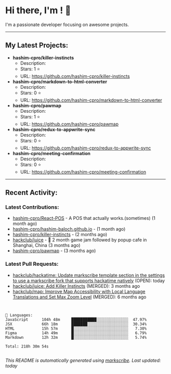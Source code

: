 # Hi there, I'm <no value>! 👋

I'm a passionate developer focusing on awesome projects.

---

## My Latest Projects:
- **hashim-cpro/killer-instincts**
  * Description: 
  * Stars: 1 ⭐
  * URL: https://github.com/hashim-cpro/killer-instincts
- **hashim-cpro/markdown-to-html-converter**
  * Description: 
  * Stars: 0 ⭐
  * URL: https://github.com/hashim-cpro/markdown-to-html-converter
- **hashim-cpro/pawmap**
  * Description: 
  * Stars: 1 ⭐
  * URL: https://github.com/hashim-cpro/pawmap
- **hashim-cpro/redux-to-appwrite-sync**
  * Description: 
  * Stars: 0 ⭐
  * URL: https://github.com/hashim-cpro/redux-to-appwrite-sync
- **hashim-cpro/meeting-confirmation**
  * Description: 
  * Stars: 0 ⭐
  * URL: https://github.com/hashim-cpro/meeting-confirmation

---

## Recent Activity:

### Latest Contributions:
- [hashim-cpro/React-POS](https://github.com/hashim-cpro/React-POS) - A POS that actually works.(sometimes) (1 month ago)
- [hashim-cpro/hashim-baloch.github.io](https://github.com/hashim-cpro/hashim-baloch.github.io) -  (1 month ago)
- [hashim-cpro/killer-instincts](https://github.com/hashim-cpro/killer-instincts) -  (2 months ago)
- [hackclub/juice](https://github.com/hackclub/juice) - 🧃 2 month game jam followed by popup cafe in Shanghai, China (3 months ago)
- [hashim-cpro/pawmap](https://github.com/hashim-cpro/pawmap) -  (3 months ago)

### Latest Pull Requests:
- [hackclub/hackatime: Update markscribe template section in the settings to use a markscribe fork that supports hackatime natively](https://github.com/hackclub/hackatime/pull/258) (OPEN): today
- [hackclub/juice: Add  Killer Instincts](https://github.com/hackclub/juice/pull/248) (MERGED): 3 months ago
- [hackclub/map: Improve Map Accessibility with Local Language Translations and Set Max Zoom Level](https://github.com/hackclub/map/pull/12) (MERGED): 6 months ago


```


💾 Languages:
JavaScript      104h 48m     ███████████░░░░░░░░░░░░░░  47.97%
JSX             66h 18m      ███████░░░░░░░░░░░░░░░░░░  30.34%
HTML            15h 57m      █░░░░░░░░░░░░░░░░░░░░░░░░   7.30%
Figma           14h 49m      █░░░░░░░░░░░░░░░░░░░░░░░░   6.79%
Markdown        12h 32m      █░░░░░░░░░░░░░░░░░░░░░░░░   5.74%

Total: 218h 30m 54s


```


_This README is automatically generated using [markscribe](https://github.com/muesli/markscribe). Last updated: today_
